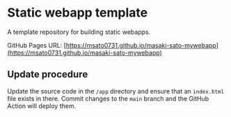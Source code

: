 # Static webapp template

A template repository for building static webapps.

GitHub Pages URL: [https://msato0731.github.io/masaki-sato-mywebapp](https://msato0731.github.io/masaki-sato-mywebapp)

## Update procedure

Update the source code in the `/app` directory and ensure that an `index.html` file exists in there. Commit changes to the `main` branch and the GitHub Action will deploy them.